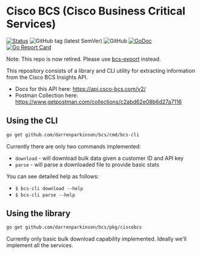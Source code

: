 # Cisco BCS (Cisco Business Critical Services)

[![Status](https://img.shields.io/badge/status-retired-red)](https://github.com/darrenparkinson/bcs) ![GitHub tag (latest SemVer)](https://img.shields.io/github/v/tag/darrenparkinson/bcs) ![GitHub](https://img.shields.io/github/license/darrenparkinson/bcs?color=brightgreen) [![GoDoc](https://pkg.go.dev/badge/darrenparkinson/bcs)](https://pkg.go.dev/github.com/darrenparkinson/bcs) [![Go Report Card](https://goreportcard.com/badge/github.com/darrenparkinson/bcs)](https://goreportcard.com/report/github.com/darrenparkinson/bcs)

Note: This repo is now retired.  Please use [bcs-export](https://github.com/darrenparkinson/bcs-export) instead.

This repository consists of a library and CLI utility for extracting information from the Cisco BCS Insights API.

* Docs for this API here: https://api.csco-bcs.com/v2/
* Postman Collection here: https://www.getpostman.com/collections/c2abd62e08b6d27a7116 

## Using the CLI

```sh
go get github.com/darrenparkinson/bcs/cmd/bcs-cli
```

Currently there are only two commands implemented:

* `download` - will download bulk data given a customer ID and API key
* `parse` - will parse a downloaded file to provide basic stats

You can see detailed help as follows:

* `$ bcs-cli download --help`
* `$ bcs-cli parse --help`

## Using the library

```sh
go get github.com/darrenparkinson/bcs/pkg/ciscobcs
```

Currently only basic bulk download capability implemented.  Ideally we'll implement all the services.
